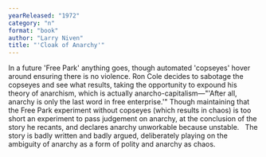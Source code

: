 ```yaml
---
yearReleased: "1972"
category: "n"
format: "book"
author: "Larry Niven"
title: "'Cloak of Anarchy'"
---
```

In a future 'Free Park' anything goes, though automated 'copseyes' hover around ensuring there is no violence. Ron Cole decides to sabotage the copseyes and see what results, taking the opportunity to expound his theory of anarchism, which is actually anarcho-capitalism—"'After all, anarchy is only the last word in free enterprise.'" Though maintaining that the Free Park experiment without copseyes (which results in chaos) is too short an experiment to pass judgement on anarchy, at the conclusion of the story he recants, and declares anarchy unworkable because unstable.
 
The story is badly written and badly argued, deliberately playing on the ambiguity of anarchy as a form of polity and anarchy as chaos.